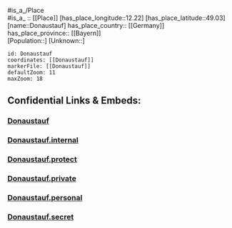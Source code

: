 ﻿---
location: [49.03,12.22] 
mapzoom: [7,12] 
mapmarker: city 
type: City
tags:
- geo/City


SpocWebEntityId: 29838
isDeleted: false
confidential: public

---
#is_a_/Place  
#is_a_ :: [[Place]] 
[has_place_longitude::12.22] 
[has_place_latitude::49.03] 
[name::Donaustauf] 
has_place_country:: [[Germany]]  
has_place_province:: [[Bayern]]  
[Population::] 
[Unknown::] 


```leaflet
id: Donaustauf
coordinates: [[Donaustauf]] 
markerFile: [[Donaustauf]] 
defaultZoom: 11 
maxZoom: 18
```


## Confidential Links & Embeds: 

### [Donaustauf](/_public/Earth/Continent/Europe/Europe~Central/Germany/Germany~West/Bayern/counties~Bayern/Regensburg/cities~Regensburg/Donaustauf.md) 

### [Donaustauf.internal](/_internal/Earth/Continent/Europe/Europe~Central/Germany/Germany~West/Bayern/counties~Bayern/Regensburg/cities~Regensburg/Donaustauf.internal.md) 

### [Donaustauf.protect](/_protect/Earth/Continent/Europe/Europe~Central/Germany/Germany~West/Bayern/counties~Bayern/Regensburg/cities~Regensburg/Donaustauf.protect.md) 

### [Donaustauf.private](/_private/Earth/Continent/Europe/Europe~Central/Germany/Germany~West/Bayern/counties~Bayern/Regensburg/cities~Regensburg/Donaustauf.private.md) 

### [Donaustauf.personal](/_personal/Earth/Continent/Europe/Europe~Central/Germany/Germany~West/Bayern/counties~Bayern/Regensburg/cities~Regensburg/Donaustauf.personal.md) 

### [Donaustauf.secret](/_secret/Earth/Continent/Europe/Europe~Central/Germany/Germany~West/Bayern/counties~Bayern/Regensburg/cities~Regensburg/Donaustauf.secret.md) 
